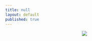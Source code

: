 ```yaml
---
title: null
layout: default
published: true
---
```


<center>

<img src="https://farm9.staticflickr.com/8847/18321854975_2b49f52ab9_c.jpg">

</center>

